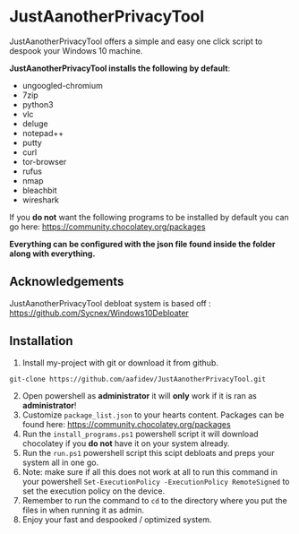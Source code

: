 
# JustAanotherPrivacyTool

JustAanotherPrivacyTool offers a simple and easy one click script to despook your Windows 10 machine. 

**JustAanotherPrivacyTool installs the following by default**:
- ungoogled-chromium
- 7zip
- python3
- vlc
- deluge
- notepad++
- putty
- curl
- tor-browser
- rufus
- nmap
- bleachbit 
- wireshark

If you **do not** want the following programs to be installed by default you can go here: https://community.chocolatey.org/packages

**Everything can be configured with the json file found inside the folder along with everything.**
## Acknowledgements

JustAanotherPrivacyTool debloat system is based off : https://github.com/Sycnex/Windows10Debloater 


## Installation

1. Install my-project with git or download it from github.

```bash
git-clone https://github.com/aafidev/JustAanotherPrivacyTool.git
```
2. Open powershell as **administrator** it will **only** work if it is ran as **administrator**!
3. Customize ```package_list.json``` to your hearts content. Packages can be found here: https://community.chocolatey.org/packages
4. Run the ```install_programs.ps1``` powershell script it will download chocolatey if you **do not** have it on your system already. 
5. Run the ```run.ps1``` powershell script this scipt debloats and preps your system all in one go.
6. Note: make sure if all this does not work at all to run this command in your powershell ```Set-ExecutionPolicy -ExecutionPolicy RemoteSigned``` to set the execution policy on the device. 
7. Remember to run the command to ```cd``` to the directory where you put the files in when running it as admin.
8. Enjoy your fast and despooked / optimized system. 

